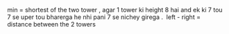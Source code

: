 min = shortest  of the two tower , agar 1 tower ki height 8 hai and ek ki 7 tou 7 se uper tou bharerga he nhi pani 7 se nichey girega .
​
left - right = distance between the 2 towers